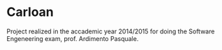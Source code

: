 # Carloan
Project realized in the accademic year 2014/2015 for doing the Software Engeneering exam, prof. Ardimento Pasquale.
